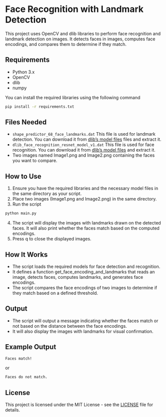 # Face Recognition with Landmark Detection

This project uses OpenCV and dlib libraries to perform face recognition and landmark detection on images. It detects faces in images, computes face encodings, and compares them to determine if they match.

## Requirements

- Python 3.x
- OpenCV
- dlib
- numpy

You can install the required libraries using the following command
```bash
pip install -r requirements.txt
```

## Files Needed
- `shape_predictor_68_face_landmarks.dat` This file is used for landmark detection. You can download it from [dlib’s model files](https://github.com/davisking/dlib-models) files and extract it.
- `dlib_face_recognition_resnet_model_v1.dat` This file is used for face recognition. You can download it from [dlib’s model files](https://github.com/davisking/dlib-models) and extract it.
- Two images named Image1.png and Image2.png containing the faces you want to compare.

## How to Use
1.	Ensure you have the required libraries and the necessary model files in the same directory as your script.
2.	Place two images (Image1.png and Image2.png) in the same directory.
3.	Run the script
```bash
python main.py
```
4.	The script will display the images with landmarks drawn on the detected faces. It will also print whether the faces match based on the computed encodings.
5.	Press q to close the displayed images.

## How It Works
- The script loads the required models for face detection and recognition.
- It defines a function get_face_encoding_and_landmarks that reads an image, detects faces, computes landmarks, and generates face encodings.
- The script compares the face encodings of two images to determine if they match based on a defined threshold.

## Output
- The script will output a message indicating whether the faces match or not based on the distance between the face encodings.
- It will also display the images with landmarks for visual confirmation.

## Example Output
```bash
Faces match!
```
or
```bash
Faces do not match.
```

## License
This project is licensed under the MIT License - see the [LICENSE](https://opensource.org/license/mit) file for details.
